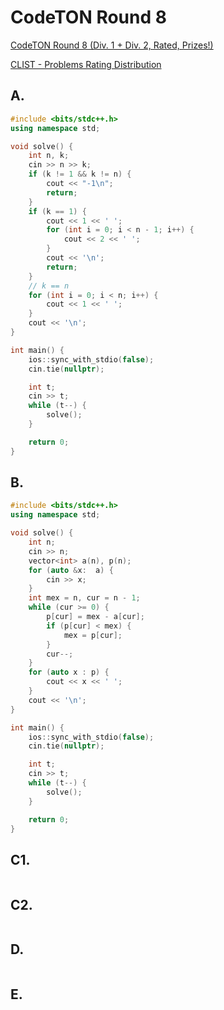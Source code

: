 # CodeTON Round 8


[CodeTON Round 8 (Div. 1 + Div. 2, Rated, Prizes!)](https://codeforces.com/contest/1942) 

[CLIST - Problems Rating Distribution](https://clist.by/problems/?resource=1&contest=50323111) 

## A. 


```cpp
#include <bits/stdc++.h>
using namespace std;

void solve() {
    int n, k;
    cin >> n >> k;
    if (k != 1 && k != n) {
        cout << "-1\n";
        return;
    }
    if (k == 1) {
        cout << 1 << ' ';
        for (int i = 0; i < n - 1; i++) {
            cout << 2 << ' ';
        }
        cout << '\n';
        return;
    }
    // k == n
    for (int i = 0; i < n; i++) {
        cout << 1 << ' ';
    }
    cout << '\n';
}

int main() {
    ios::sync_with_stdio(false);
    cin.tie(nullptr);

    int t;
    cin >> t;
    while (t--) {
        solve();
    }

    return 0;
}
```


## B. 


```cpp
#include <bits/stdc++.h>
using namespace std;

void solve() {
    int n;
    cin >> n;
    vector<int> a(n), p(n);
    for (auto &x:  a) {
        cin >> x;
    }
    int mex = n, cur = n - 1;
    while (cur >= 0) {
        p[cur] = mex - a[cur];
        if (p[cur] < mex) {
            mex = p[cur];
        }
        cur--;
    }
    for (auto x : p) {
        cout << x << ' ';
    }
    cout << '\n';
}

int main() {
    ios::sync_with_stdio(false);
    cin.tie(nullptr);

    int t;
    cin >> t;
    while (t--) {
        solve();
    }

    return 0;
}
```

## C1. 

```cpp

```

## C2. 

```cpp

```

## D. 

```cpp

```


## E. 


```cpp

```


